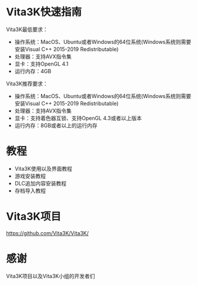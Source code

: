 # Vita3K快速指南
Vita3K最低要求： 
- 操作系统：MacOS、Ubuntu或者Windows的64位系统(Windows系统则需要安装Visual C++ 2015-2019 Redistributable)
- 处理器：支持AVX指令集
- 显卡：支持OpenGL 4.1
- 运行内存：4GB

Vita3K推荐要求： 
- 操作系统：MacOS、Ubuntu或者Windows的64位系统(Windows系统则需要安装Visual C++ 2015-2019 Redistributable)
- 处理器：支持AVX指令集
- 显卡：支持着色器互锁、支持OpenGL 4.3或者以上版本
- 运行内存：8GB或者以上的运行内存

# 教程
- Vita3K使用以及界面教程
- 游戏安装教程
- DLC追加内容安装教程
- 存档导入教程

# Vita3K项目
https://github.com/Vita3K/Vita3K/

# 感谢
Vita3K项目以及Vita3K小组的开发者们
